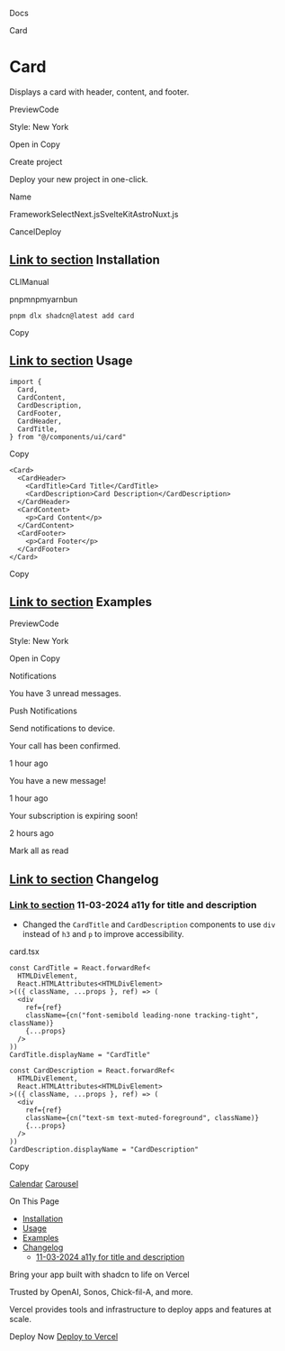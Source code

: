 Docs

Card

# Card

Displays a card with header, content, and footer.

PreviewCode

Style: New York

Open in Copy

Create project

Deploy your new project in one-click.

Name

FrameworkSelectNext.jsSvelteKitAstroNuxt.js

CancelDeploy

## [Link to section](\#installation) Installation

CLIManual

pnpmnpmyarnbun

```relative font-mono text-sm leading-none
pnpm dlx shadcn@latest add card

```

Copy

## [Link to section](\#usage) Usage

```relative rounded bg-muted px-[0.3rem] py-[0.2rem] font-mono text-sm
import {
  Card,
  CardContent,
  CardDescription,
  CardFooter,
  CardHeader,
  CardTitle,
} from "@/components/ui/card"
```

Copy

```relative rounded bg-muted px-[0.3rem] py-[0.2rem] font-mono text-sm
<Card>
  <CardHeader>
    <CardTitle>Card Title</CardTitle>
    <CardDescription>Card Description</CardDescription>
  </CardHeader>
  <CardContent>
    <p>Card Content</p>
  </CardContent>
  <CardFooter>
    <p>Card Footer</p>
  </CardFooter>
</Card>
```

Copy

## [Link to section](\#examples) Examples

PreviewCode

Style: New York

Open in Copy

Notifications

You have 3 unread messages.

Push Notifications

Send notifications to device.

Your call has been confirmed.

1 hour ago

You have a new message!

1 hour ago

Your subscription is expiring soon!

2 hours ago

Mark all as read

## [Link to section](\#changelog) Changelog

### [Link to section](\#11-03-2024-a11y-for-title-and-description) 11-03-2024 a11y for title and description

- Changed the `CardTitle` and `CardDescription` components to use `div` instead of `h3` and `p` to improve accessibility.

card.tsx

```relative rounded bg-muted px-[0.3rem] py-[0.2rem] font-mono text-sm
const CardTitle = React.forwardRef<
  HTMLDivElement,
  React.HTMLAttributes<HTMLDivElement>
>(({ className, ...props }, ref) => (
  <div
    ref={ref}
    className={cn("font-semibold leading-none tracking-tight", className)}
    {...props}
  />
))
CardTitle.displayName = "CardTitle"

const CardDescription = React.forwardRef<
  HTMLDivElement,
  React.HTMLAttributes<HTMLDivElement>
>(({ className, ...props }, ref) => (
  <div
    ref={ref}
    className={cn("text-sm text-muted-foreground", className)}
    {...props}
  />
))
CardDescription.displayName = "CardDescription"
```

Copy

[Calendar](/docs/components/calendar) [Carousel](/docs/components/carousel)

On This Page

- [Installation](#installation)
- [Usage](#usage)
- [Examples](#examples)
- [Changelog](#changelog)
  - [11-03-2024 a11y for title and description](#11-03-2024-a11y-for-title-and-description)

Bring your app built with shadcn to life on Vercel

Trusted by OpenAI, Sonos, Chick-fil-A, and more.

Vercel provides tools and infrastructure to deploy apps and features at scale.

Deploy Now [Deploy to Vercel](https://vercel.com/new?utm_source=shadcn_site&utm_medium=web&utm_campaign=docs_cta_deploy_now_callout)
